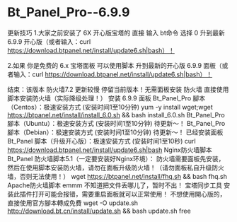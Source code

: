 # Bt_Panel_Pro--6.9.9



更新技巧
1.大家之前安装了 6X 开心版宝塔的 直接 输入 bt命令 选择 0 升到最新 6.9.9 开心版（或者输入：curl https://download.btpanel.net/install/update6.sh|bash）！

2.如果 你是免费的 6.x 宝塔面板 可以使用脚本 升到最新的开心版 6.9.9 面板（或者输入：curl https://download.btpanel.net/install/update6.sh|bash）！

结束：该版本 防火墙7.2 更新较慢 停留当前版本！无需面板安装 防火墙 直接使用脚本安装防火墙（实际降级处理！）
安装 6.9.9 面板
Bt_Panel_Pro 腳本（Centos）：极速安装方式 (安装时间1至10分钟)
yum -y install wget;wget https://btpanel.net/install/install_6.0.sh && bash install_6.0.sh
Bt_Panel_Pro 腳本（Ubuntu）：极速安装方式 (安装时间1至10分钟)
待更新～！
Bt_Panel_Pro 腳本（Debian）：极速安装方式 (安装时间1至10分钟)
待更新～！
已经安装面板
Bt_Panel 脚本（升级开心版）：极速安装方式 (安装时间1至10秒)
curl https://download.btpanel.net/install/update6.sh|bash
Nginx防火墙脚本
Bt_Panel 防火墙脚本5.1（一定要安装好Nginx环境）：
防火墙需要面板先安装，然后在使用脚本安装防火墙，请勿在面板升级防火墙！（请勿面板私自升级防火墙，否则无法使用！）
wget https://btpanel.net/install/fhq.sh && bash fhq.sh
Apache防火墙脚本
emmm 不知道把文件丢哪儿了，暂时不出！
宝塔同步工具
安装此插件打开可能会报错，需要重启面板就可以正常使用！
不想使用開心版的，直接使用官方腳本轉成免費
wget -O update.sh http://download.bt.cn/install/update.sh && bash update.sh free
